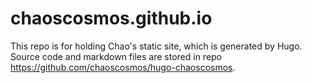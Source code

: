 # chaoscosmos.github.io
This repo is for holding Chao's static site, which is generated by Hugo.
Source code and markdown files are stored in repo https://github.com/chaoscosmos/hugo-chaoscosmos.
